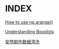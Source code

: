 # INDEX

[How to use np.arange()](./np.arange.md)

[Understanding Boxplots](./data_analysis.md)

[安然邮件数据清洗](./data_preprocess.md)

